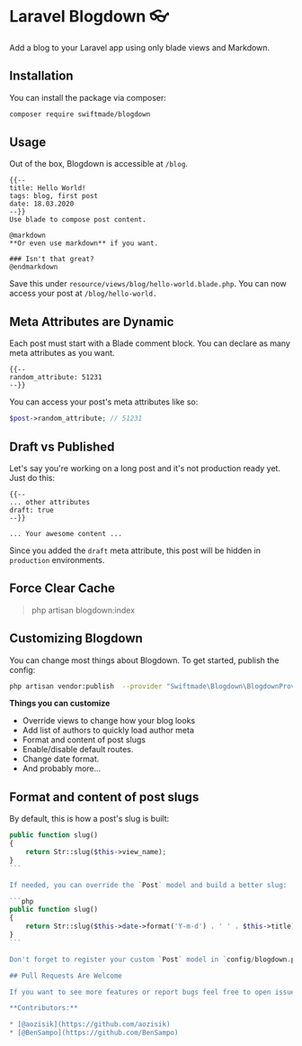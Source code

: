 Laravel Blogdown 👓
===================== 

Add a blog to your Laravel app using only blade views and Markdown.


## Installation

You can install the package via composer:

```bash
composer require swiftmade/blogdown
```


## Usage

Out of the box, Blogdown is accessible at `/blog`. 

```blade
{{--
title: Hello World!
tags: blog, first post
date: 18.03.2020
--}}
Use blade to compose post content.

@markdown
**Or even use markdown** if you want.

### Isn't that great?
@endmarkdown
```

Save this under `resource/views/blog/hello-world.blade.php`. You can now access your post at `/blog/hello-world.`

## Meta Attributes are Dynamic

Each post must start with a Blade comment block. You can declare as many meta attributes as you want.

```blade
{{--
random_attribute: 51231
--}}
```

You can access your post's meta attributes like so:

```php
$post->random_attribute; // 51231
```

## Draft vs Published

Let's say you're working on a long post and it's not production ready yet. Just do this:

```blade
{{--
... other attributes
draft: true
--}}

... Your awesome content ...
```

Since you added the `draft` meta attribute, this post will be hidden in `production` environments.

## Force Clear Cache

> php artisan blogdown:index

## Customizing Blogdown

You can change most things about Blogdown. To get started, publish the config:

```bash
php artisan vendor:publish  --provider "Swiftmade\Blogdown\BlogdownProvider"
```

**Things you can customize**
- Override views to change how your blog looks
- Add list of authors to quickly load author meta
- Format and content of post slugs
- Enable/disable default routes.
- Change date format.
- And probably more...

## Format and content of post slugs

By default, this is how a post's slug is built:

```php
public function slug()
{
    return Str::slug($this->view_name);
}
``` 

If needed, you can override the `Post` model and build a better slug:

```php
public function slug()
{
    return Str::slug($this->date->format('Y-m-d') . ' ' . $this->title);
}
``` 

Don't forget to register your custom `Post` model in `config/blogdown.php`!

## Pull Requests Are Welcome

If you want to see more features or report bugs feel free to open issues and send pull requests.

**Contributors:**

* [@aozisik](https://github.com/aozisik)
* [@BenSampo](https://github.com/BenSampo)
